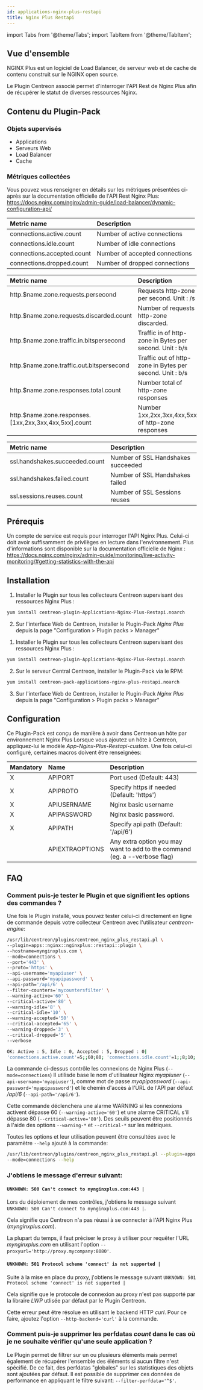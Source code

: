 ```yaml
---
id: applications-nginx-plus-restapi
title: Nginx Plus Restapi
---
```

import Tabs from '@theme/Tabs';
import TabItem from '@theme/TabItem';


## Vue d'ensemble

NGINX Plus est un logiciel de Load Balancer, de serveur web et de cache de contenu construit sur le NGINX open source.

Le Plugin Centreon associé permet d'interroger l'API Rest de Nginx Plus afin de récupérer le statut de diverses ressources Nginx.

## Contenu du Plugin-Pack

### Objets supervisés

* Applications
* Serveurs Web
* Load Balancer
* Cache

### Métriques collectées

Vous pouvez vous renseigner en détails sur les métriques présentées ci-après sur la documentation officielle de
l'API Rest Nginx Plus: https://docs.nginx.com/nginx/admin-guide/load-balancer/dynamic-configuration-api/

<Tabs groupId="operating-systems">
<TabItem value="Connections" label="Connections">

| Metric name                 | Description                    |
| :-------------------------- | :----------------------------- |
| connections.active.count    | Number of active connections   |
| connections.idle.count      | Number of idle connections     |
| connections.accepted.count  | Number of accepted connections |
| connections.dropped.count   | Number of dropped connections  |

</TabItem>
<TabItem value="HttpZone" label="HttpZone">

| Metric name                                             | Description                                              |
| :------------------------------------------------------ | :------------------------------------------------------- |
| http.$name.zone.requests.persecond                      | Requests http-zone per second. Unit : /s                 |
| http.$name.zone.requests.discarded.count                | Number of requests http-zone discarded.                  |
| http.$name.zone.traffic.in.bitspersecond                | Traffic in of http-zone in Bytes per second. Unit : b/s  |
| http.$name.zone.traffic.out.bitspersecond               | Traffic out of http-zone in Bytes per second. Unit : b/s |
| http.$name.zone.responses.total.count                   | Number total of http-zone responses                      |
| http.$name.zone.responses.[1xx,2xx,3xx,4xx,5xx].count   | Number 1xx,2xx,3xx,4xx,5xx of http-zone responses        |

</TabItem>
<TabItem value="Ssl" label="Ssl">

| Metric name                      | Description                         |
| :------------------------------- | :---------------------------------- |
| ssl.handshakes.succeeded.count   | Number of SSL Handshakes succeeded  |
| ssl.handshakes.failed.count      | Number of SSL Handshakes failed     |
| ssl.sessions.reuses.count        | Number of SSL Sessions reuses       |

</TabItem>
</Tabs>

## Prérequis

Un compte de service est requis pour interroger l'API Nginx Plus. Celui-ci doit avoir suffisamment de privilèges en lecture dans l'environnement.
Plus d'informations sont disponible sur la documentation officielle de Nginx : https://docs.nginx.com/nginx/admin-guide/monitoring/live-activity-monitoring/#getting-statistics-with-the-api

## Installation

<Tabs groupId="operating-systems">
<TabItem value="online" label="Online License">

1. Installer le Plugin sur tous les collecteurs Centreon supervisant des ressources Nginx Plus :

```bash
yum install centreon-plugin-Applications-Nginx-Plus-Restapi.noarch
```

2. Sur l'interface Web de Centreon, installer le Plugin-Pack *Nginx Plus* depuis la page "Configuration > Plugin packs > Manager"

</TabItem>
<TabItem value="offline" label="Offline License">

1. Installer le Plugin sur tous les collecteurs Centreon supervisant des ressources Nginx Plus :

```bash
yum install centreon-plugin-Applications-Nginx-Plus-Restapi.noarch
```

2. Sur le serveur Central Centreon, installer le Plugin-Pack via le RPM:

```bash
yum install centreon-pack-applications-nginx-plus-restapi.noarch
```

3. Sur l'interface Web de Centreon, installer le Plugin-Pack *Nginx Plus* depuis la page "Configuration > Plugin packs > Manager"

</TabItem>
</Tabs>

## Configuration

Ce Plugin-Pack est conçu de manière à avoir dans Centreon un hôte par environnement Nginx Plus
Lorsque vous ajoutez un hôte à Centreon, appliquez-lui le modèle *App-Nginx-Plus-Restapi-custom*. Une fois celui-ci configuré, certaines macros doivent être renseignées:

| Mandatory | Name            | Description                                                                |
| :-------- | :-------------- | :------------------------------------------------------------------------- |
| X         | APIPORT         | Port used (Default: 443)                                                   |
| X         | APIPROTO        | Specify https if needed (Default: 'https')                                 |
| X         | APIUSERNAME     | Nginx basic username                                                       |
| X         | APIPASSWORD     | Nginx basic password.                                                      |
| X         | APIPATH         | Specify api path (Default: '/api/6')                                       |
|    	    | APIEXTRAOPTIONS | Any extra option you may want to add to the command (eg. a --verbose flag) |

## FAQ

### Comment puis-je tester le Plugin et que signifient les options des commandes ?

Une fois le Plugin installé, vous pouvez tester celui-ci directement en ligne de commande depuis votre collecteur Centreon avec l'utilisateur *centreon-engine*:

```bash
/usr/lib/centreon/plugins/centreon_nginx_plus_restapi.pl \
--plugin=apps::nginx::nginxplus::restapi::plugin \
--hostname=mynginxplus.com \
--mode=connections \
--port='443' \
--proto='https' \
--api-username='myapiuser' \
--api-password='myapipassword' \
--api-path='/api/6' \
--filter-counters='mycountersfilter' \
--warning-active='60' \
--critical-active='80' \
--warning-idle='8' \
--critical-idle='10' \
--warning-accepted='50' \
--critical-accepted='65' \
--warning-dropped='3' \
--critical-dropped='5' \
--verbose

OK: Active : 5, Idle : 0, Accepted : 5, Dropped : 0|
'connections.active.count'=5;;60;80; 'connections.idle.count'=1;;8;10; 'connections.accepted.count'=5;;50;65; 'connections.dropped.count'=0;;3;5;
```

La commande ci-dessus contrôle les connexions de Nginx Plus (```--mode=connections```)
Il utilisde base le nom d'utilisateur Nginx  _myapiuser_ (```--api-username='myapiuser'```), comme mot de passe _myapipassword_ (```--api-password='myapipassword'```)
et le chemin d'accès à l'URL de l'API par défaut _/api/6_ (```--api-path='/api/6'```).

Cette commande déclenchera une alarme WARNING si les connexions activent dépasse 60 (```--warning-active='60'```)
et une alarme CRITICAL s'il dépasse 80 (```--critical-active='80'```).
Des seuils peuvent être positionnés à l'aide des options ```--warning-*``` et ```--critical-*``` sur les métriques.

Toutes les options et leur utilisation peuvent être consultées avec le paramètre ```--help``` ajouté à la commande:

```bash
/usr/lib/centreon/plugins/centreon_nginx_plus_restapi.pl --plugin=apps::nginx::nginxplus::restapi::plugin
--mode=connections --help
```

### J'obtiens le message d'erreur suivant:

#### ```UNKNOWN: 500 Can't connect to mynginxplus.com:443 |```

Lors du déploiement de mes contrôles, j'obtiens le message suivant ```UNKNOWN: 500 Can't connect to mynginxplus.com:443 |```.

Cela signifie que Centreon n'a pas réussi à se connecter à l'API Nginx Plus (*mynginxplus.com*).

La plupart du temps, il faut préciser le proxy à utiliser pour requêter l'URL *mynginxplus.com* en utilisant l'option ```--proxyurl='http://proxy.mycompany:8080'```.

#### ```UNKNOWN: 501 Protocol scheme 'connect' is not supported |```

Suite à la mise en place du proxy, j'obtiens le message suivant ```UNKNOWN: 501 Protocol scheme 'connect' is not supported |```

Cela signifie que le protocole de connexion au proxy n'est pas supporté par la libraire *LWP* utlisée par défaut par le Plugin Centreon.

Cette erreur peut être résolue en utilisant le backend HTTP *curl*. Pour ce faire, ajoutez l'option ```--http-backend='curl'``` à la commande.

### Comment puis-je supprimer les perfdatas *count* dans le cas où je ne souhaite vérifier qu'une seule application ?

Le Plugin permet de filtrer sur un ou plusieurs éléments mais permet également de récupérer l'ensemble des éléments si aucun filtre n'est spécifié.
De ce fait, des perfdatas "globales" sur les statistiques des objets sont ajoutées par défaut. Il est possible de supprimer ces données de performance en appliquant le filtre suivant: ```--filter-perfdata='^$'```.
